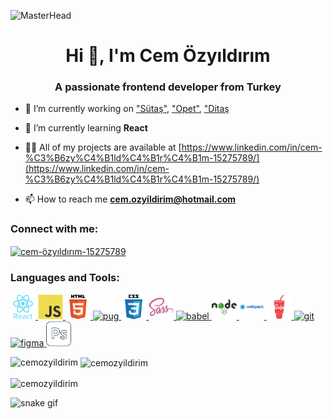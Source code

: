 ![MasterHead](https://www.smerin.com/static/565c8b3670db248e0bdc848176270d6a/d5941/websites-banner.jpg)
<h1 align="center">Hi 👋, I'm Cem Özyıldırım</h1>
<h3 align="center">A passionate frontend developer from Turkey</h3>

- 🔭 I’m currently working on ["Sütaş"](https://www.sutas.com.tr/), ["Opet"](https://www.opetfuchs.com.tr/tr/), ["Ditaş](https://ditasdeniz.com.tr/tr/#dialog)

- 🌱 I’m currently learning **React**

- 👨‍💻 All of my projects are available at
[https://www.linkedin.com/in/cem-%C3%B6zy%C4%B1ld%C4%B1r%C4%B1m-15275789/](https://www.linkedin.com/in/cem-%C3%B6zy%C4%B1ld%C4%B1r%C4%B1m-15275789/)

- 📫 How to reach me **cem.ozyildirim@hotmail.com**

<h3 align="left">Connect with me:</h3>
<p align="left">
    <a href="https://linkedin.com/in/cem-özyıldırım-15275789" target="blank"><img align="center"
            src="https://raw.githubusercontent.com/rahuldkjain/github-profile-readme-generator/master/src/images/icons/Social/linked-in-alt.svg"
            alt="cem-özyıldırım-15275789" height="30" width="40" /></a>
</p>

<h3 align="left">Languages and Tools:</h3>
<p align="left">
    <a href="https://reactjs.org/" target="_blank" rel="noreferrer">
        <img src="https://raw.githubusercontent.com/devicons/devicon/master/icons/react/react-original-wordmark.svg"
            alt="react" width="40" height="40" />
    </a>
    <a href="https://developer.mozilla.org/en-US/docs/Web/JavaScript" target="_blank" rel="noreferrer">
        <img src="https://raw.githubusercontent.com/devicons/devicon/master/icons/javascript/javascript-original.svg"
            alt="javascript" width="40" height="40" />
    </a>
    <a href="https://www.w3.org/html/" target="_blank" rel="noreferrer">
        <img src="https://raw.githubusercontent.com/devicons/devicon/master/icons/html5/html5-original-wordmark.svg"
            alt="html5" width="40" height="40" />
    </a>
    <a href="https://pugjs.org" target="_blank" rel="noreferrer">
        <img src="https://cdn.worldvectorlogo.com/logos/pug.svg" alt="pug" width="40" height="40" />
    </a>
    <a href="https://www.w3schools.com/css/" target="_blank" rel="noreferrer">
        <img src="https://raw.githubusercontent.com/devicons/devicon/master/icons/css3/css3-original-wordmark.svg"
            alt="css3" width="40" height="40" />
    </a>
    <a href="https://sass-lang.com" target="_blank" rel="noreferrer">
        <img src="https://raw.githubusercontent.com/devicons/devicon/master/icons/sass/sass-original.svg" alt="sass"
            width="40" height="40" />
    </a>
    <a href="https://babeljs.io/" target="_blank" rel="noreferrer">
        <img src="https://www.vectorlogo.zone/logos/babeljs/babeljs-icon.svg" alt="babel" width="40" height="40" />
    </a>
    <a href="https://nodejs.org" target="_blank" rel="noreferrer">
        <img src="https://raw.githubusercontent.com/devicons/devicon/master/icons/nodejs/nodejs-original-wordmark.svg"
            alt="nodejs" width="40" height="40" />
    </a>
    <a href="https://webpack.js.org" target="_blank" rel="noreferrer"> <img
            src="https://raw.githubusercontent.com/devicons/devicon/d00d0969292a6569d45b06d3f350f463a0107b0d/icons/webpack/webpack-original-wordmark.svg"
            alt="webpack" width="40" height="40" />
    </a>
    <a href="https://gulpjs.com" target="_blank" rel="noreferrer">
        <img src="https://raw.githubusercontent.com/devicons/devicon/master/icons/gulp/gulp-plain.svg" alt="gulp"
            width="40" height="40" />
    </a>
    <a href="https://git-scm.com/" target="_blank" rel="noreferrer">
        <img src="https://www.vectorlogo.zone/logos/git-scm/git-scm-icon.svg" alt="git" width="40" height="40" />
    </a>
    <a href="https://www.figma.com/" target="_blank" rel="noreferrer">
        <img src="https://www.vectorlogo.zone/logos/figma/figma-icon.svg" alt="figma" width="40" height="40" />
    </a>
    <a href="https://www.photoshop.com/en" target="_blank" rel="noreferrer"> <img
            src="https://raw.githubusercontent.com/devicons/devicon/master/icons/photoshop/photoshop-line.svg"
            alt="photoshop" width="40" height="40" />
    </a>
</p>

<p><img align="left"
        src="https://github-readme-stats.vercel.app/api/top-langs?username=cemozyildirim&show_icons=true&locale=en&layout=compact"
        alt="cemozyildirim" /></p>

<p>&nbsp;<img align="center"
        src="https://github-readme-stats.vercel.app/api?username=cemozyildirim&show_icons=true&locale=en"
        alt="cemozyildirim" /></p>

<p><img align="center" src="https://github-readme-streak-stats.herokuapp.com/?user=cemozyildirim&"
        alt="cemozyildirim" /></p>


![snake gif](https://github.com/cemozyildirim/cemozyildirim/blob/output/github-contribution-grid-snake.gif)
